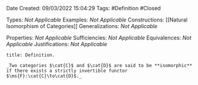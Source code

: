 <br />
<br />

Date Created: 09/03/2022 15:04:29
Tags: #Definition #Closed 

Types: _Not Applicable_
Examples: _Not Applicable_
Constructions: [[Natural Isomorphism of Categories]]
Generalizations: _Not Applicable_

Properties: _Not Applicable_
Sufficiencies: _Not Applicable_
Equivalences: _Not Applicable_
Justifications: _Not Applicable_

``` ad-Definition
title: Definition.

_Two categories $\cat{C}$ and $\cat{D}$ are said to be **isomorphic** if there exists a strictly invertible functor $\ms{F}:\cat{C}\to\cat{D}$._

```
